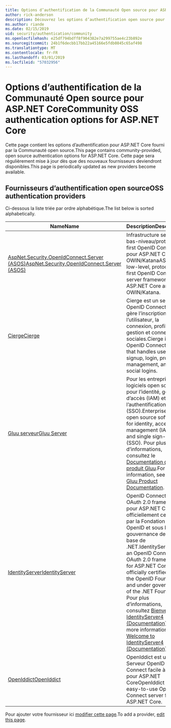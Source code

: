 ```yaml
---
title: Options d’authentification de la Communauté Open source pour ASP.NET Core
author: rick-anderson
description: Découvrez les options d’authentification open source pour ASP.NET Core.
ms.author: riande
ms.date: 02/15/2019
uid: security/authentication/community
ms.openlocfilehash: e25df794bdff8f904382e7a299755ae4c23b892e
ms.sourcegitcommit: 24b1f6decbb17bb22a45166e5fdb0845c65af498
ms.translationtype: MT
ms.contentlocale: fr-FR
ms.lasthandoff: 03/01/2019
ms.locfileid: "57032956"
---
```

# <a name="community-oss-authentication-options-for-aspnet-core"></a><span data-ttu-id="3e102-103">Options d’authentification de la Communauté Open source pour ASP.NET Core</span><span class="sxs-lookup"><span data-stu-id="3e102-103">Community OSS authentication options for ASP.NET Core</span></span>

<span data-ttu-id="3e102-104">Cette page contient les options d’authentification pour ASP.NET Core fourni par la Communauté open source.</span><span class="sxs-lookup"><span data-stu-id="3e102-104">This page contains community-provided, open source authentication options for ASP.NET Core.</span></span> <span data-ttu-id="3e102-105">Cette page sera régulièrement mise à jour dès que des nouveaux fournisseurs deviendront disponibles.</span><span class="sxs-lookup"><span data-stu-id="3e102-105">This page is periodically updated as new providers become available.</span></span>

## <a name="oss-authentication-providers"></a><span data-ttu-id="3e102-106">Fournisseurs d’authentification open source</span><span class="sxs-lookup"><span data-stu-id="3e102-106">OSS authentication providers</span></span>

<span data-ttu-id="3e102-107">Ci-dessous la liste triée par ordre alphabétique.</span><span class="sxs-lookup"><span data-stu-id="3e102-107">The list below is sorted alphabetically.</span></span>

| <span data-ttu-id="3e102-108">Name</span><span class="sxs-lookup"><span data-stu-id="3e102-108">Name</span></span> | <span data-ttu-id="3e102-109">Description</span><span class="sxs-lookup"><span data-stu-id="3e102-109">Description</span></span> |
| ---- | ----------- |
| [<span data-ttu-id="3e102-110">AspNet.Security.OpenIdConnect.Server (ASOS)</span><span class="sxs-lookup"><span data-stu-id="3e102-110">AspNet.Security.OpenIdConnect.Server (ASOS)</span></span>](https://github.com/aspnet-contrib/AspNet.Security.OpenIdConnect.Server) | <span data-ttu-id="3e102-111">Infrastructure server de bas-niveau/protocole-first OpenID Connect pour ASP.NET Core et OWIN/Katana</span><span class="sxs-lookup"><span data-stu-id="3e102-111">ASOS is a low-level, protocol-first OpenID Connect server framework for ASP.NET Core and OWIN/Katana.</span></span> |
| [<span data-ttu-id="3e102-112">Cierge</span><span class="sxs-lookup"><span data-stu-id="3e102-112">Cierge</span></span>](https://github.com/pwdless/Cierge) | <span data-ttu-id="3e102-113">Cierge est un serveur OpenID Connect qui gère l’inscription de l’utilisateur, la connexion, profils, la gestion et connexions sociales.</span><span class="sxs-lookup"><span data-stu-id="3e102-113">Cierge is an OpenID Connect server that handles user signup, login, profiles, management, and social logins.</span></span> |
| [<span data-ttu-id="3e102-114">Gluu serveur</span><span class="sxs-lookup"><span data-stu-id="3e102-114">Gluu Server</span></span>](https://gluu.org/) | <span data-ttu-id="3e102-115">Pour les entreprises, logiciels open source pour l’identité, gestion d’accès (IAM) et l’authentification unique (SSO).</span><span class="sxs-lookup"><span data-stu-id="3e102-115">Enterprise ready, open source software for identity, access management (IAM), and single sign-on (SSO).</span></span> <span data-ttu-id="3e102-116">Pour plus d’informations, consultez le [Documentation du produit Gluu](https://gluu.org/docs/).</span><span class="sxs-lookup"><span data-stu-id="3e102-116">For more information, see the [Gluu Product Documentation](https://gluu.org/docs/).</span></span> |
| [<span data-ttu-id="3e102-117">IdentityServer</span><span class="sxs-lookup"><span data-stu-id="3e102-117">IdentityServer</span></span>](https://identityserver.io/) | <span data-ttu-id="3e102-118">OpenID Connect et OAuth 2.0 framework pour ASP.NET Core - officiellement certifiés par la Fondation OpenID et sous la gouvernance de la base de .NET.</span><span class="sxs-lookup"><span data-stu-id="3e102-118">IdentityServer is an OpenID Connect and OAuth 2.0 framework for ASP.NET Core, officially certified by the OpenID Foundation and under governance of the .NET Foundation.</span></span> <span data-ttu-id="3e102-119">Pour plus d’informations, consultez [Bienvenue IdentityServer4 (Documentation)](https://identityserver4.readthedocs.io/en/latest/).</span><span class="sxs-lookup"><span data-stu-id="3e102-119">For more information, see [Welcome to IdentityServer4 (Documentation)](https://identityserver4.readthedocs.io/en/latest/).</span></span> |
| [<span data-ttu-id="3e102-120">OpenIddict</span><span class="sxs-lookup"><span data-stu-id="3e102-120">OpenIddict</span></span>](https://github.com/openiddict/openiddict-core) | <span data-ttu-id="3e102-121">OpenIddict est un Serveur OpenID Connect facile à utiliser pour ASP.NET Core</span><span class="sxs-lookup"><span data-stu-id="3e102-121">OpenIddict is an easy-to-use OpenID Connect server for ASP.NET Core.</span></span> |

<span data-ttu-id="3e102-122">Pour ajouter votre fournisseur ici [modifier cette page](https://github.com/login?return_to=https%3A%2F%2Fgithub.com%2Faspnet%2FDocs%2Fedit%2Fmaster%2Faspnetcore%2Fsecurity%2Fauthentication%2Fcommunity.md).</span><span class="sxs-lookup"><span data-stu-id="3e102-122">To add a provider, [edit this page](https://github.com/login?return_to=https%3A%2F%2Fgithub.com%2Faspnet%2FDocs%2Fedit%2Fmaster%2Faspnetcore%2Fsecurity%2Fauthentication%2Fcommunity.md).</span></span>
